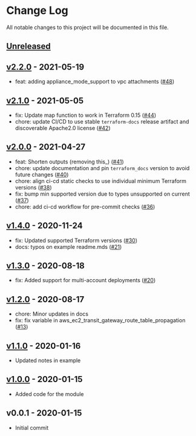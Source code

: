 # Change Log

All notable changes to this project will be documented in this file.

<a name="unreleased"></a>
## [Unreleased]



<a name="v2.2.0"></a>
## [v2.2.0] - 2021-05-19

- feat: adding appliance_mode_support to vpc attachments ([#48](https://github.com/terraform-aws-modules/terraform-aws-transit-gateway/issues/48))


<a name="v2.1.0"></a>
## [v2.1.0] - 2021-05-05

- fix: Update map function to work in Terraform 0.15 ([#44](https://github.com/terraform-aws-modules/terraform-aws-transit-gateway/issues/44))
- chore: update CI/CD to use stable `terraform-docs` release artifact and discoverable Apache2.0 license ([#42](https://github.com/terraform-aws-modules/terraform-aws-transit-gateway/issues/42))


<a name="v2.0.0"></a>
## [v2.0.0] - 2021-04-27

- feat: Shorten outputs (removing this_) ([#41](https://github.com/terraform-aws-modules/terraform-aws-transit-gateway/issues/41))
- chore: update documentation and pin `terraform_docs` version to avoid future changes ([#40](https://github.com/terraform-aws-modules/terraform-aws-transit-gateway/issues/40))
- chore: align ci-cd static checks to use individual minimum Terraform versions ([#38](https://github.com/terraform-aws-modules/terraform-aws-transit-gateway/issues/38))
- fix: bump min supported version due to types unsupported on current ([#37](https://github.com/terraform-aws-modules/terraform-aws-transit-gateway/issues/37))
- chore: add ci-cd workflow for pre-commit checks ([#36](https://github.com/terraform-aws-modules/terraform-aws-transit-gateway/issues/36))


<a name="v1.4.0"></a>
## [v1.4.0] - 2020-11-24

- fix: Updated supported Terraform versions ([#30](https://github.com/terraform-aws-modules/terraform-aws-transit-gateway/issues/30))
- docs: typos on example readme.mds ([#21](https://github.com/terraform-aws-modules/terraform-aws-transit-gateway/issues/21))


<a name="v1.3.0"></a>
## [v1.3.0] - 2020-08-18

- fix: Added support for multi-account deployments ([#20](https://github.com/terraform-aws-modules/terraform-aws-transit-gateway/issues/20))


<a name="v1.2.0"></a>
## [v1.2.0] - 2020-08-17

- chore: Minor updates in docs
- fix: fix variable in aws_ec2_transit_gateway_route_table_propagation ([#13](https://github.com/terraform-aws-modules/terraform-aws-transit-gateway/issues/13))


<a name="v1.1.0"></a>
## [v1.1.0] - 2020-01-16

- Updated notes in example


<a name="v1.0.0"></a>
## [v1.0.0] - 2020-01-15

- Added code for the module


<a name="v0.0.1"></a>
## v0.0.1 - 2020-01-15

- Initial commit


[Unreleased]: https://github.com/terraform-aws-modules/terraform-aws-transit-gateway/compare/v2.2.0...HEAD
[v2.2.0]: https://github.com/terraform-aws-modules/terraform-aws-transit-gateway/compare/v2.1.0...v2.2.0
[v2.1.0]: https://github.com/terraform-aws-modules/terraform-aws-transit-gateway/compare/v2.0.0...v2.1.0
[v2.0.0]: https://github.com/terraform-aws-modules/terraform-aws-transit-gateway/compare/v1.4.0...v2.0.0
[v1.4.0]: https://github.com/terraform-aws-modules/terraform-aws-transit-gateway/compare/v1.3.0...v1.4.0
[v1.3.0]: https://github.com/terraform-aws-modules/terraform-aws-transit-gateway/compare/v1.2.0...v1.3.0
[v1.2.0]: https://github.com/terraform-aws-modules/terraform-aws-transit-gateway/compare/v1.1.0...v1.2.0
[v1.1.0]: https://github.com/terraform-aws-modules/terraform-aws-transit-gateway/compare/v1.0.0...v1.1.0
[v1.0.0]: https://github.com/terraform-aws-modules/terraform-aws-transit-gateway/compare/v0.0.1...v1.0.0
